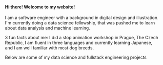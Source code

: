 #### Hi there! Welcome to my website!

 I am a software engineer with a background in digital design and illustration. I'm currently doing a data science fellowship, that was pushed me to learn about data analysis and machine learning.

3 fun facts about me: I did a stop animation workshop in Prague, The Czech Republic, I am fluent in three languages and currently learning Japanese, and I am well familiar with most dog breeds. 

Below are some of my data science and fullstack engineering projects
